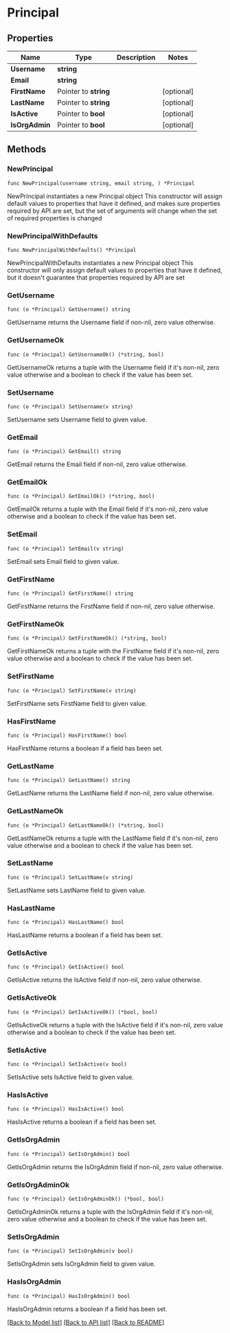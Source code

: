 # Principal

## Properties

Name | Type | Description | Notes
------------ | ------------- | ------------- | -------------
**Username** | **string** |  | 
**Email** | **string** |  | 
**FirstName** | Pointer to **string** |  | [optional] 
**LastName** | Pointer to **string** |  | [optional] 
**IsActive** | Pointer to **bool** |  | [optional] 
**IsOrgAdmin** | Pointer to **bool** |  | [optional] 

## Methods

### NewPrincipal

`func NewPrincipal(username string, email string, ) *Principal`

NewPrincipal instantiates a new Principal object
This constructor will assign default values to properties that have it defined,
and makes sure properties required by API are set, but the set of arguments
will change when the set of required properties is changed

### NewPrincipalWithDefaults

`func NewPrincipalWithDefaults() *Principal`

NewPrincipalWithDefaults instantiates a new Principal object
This constructor will only assign default values to properties that have it defined,
but it doesn't guarantee that properties required by API are set

### GetUsername

`func (o *Principal) GetUsername() string`

GetUsername returns the Username field if non-nil, zero value otherwise.

### GetUsernameOk

`func (o *Principal) GetUsernameOk() (*string, bool)`

GetUsernameOk returns a tuple with the Username field if it's non-nil, zero value otherwise
and a boolean to check if the value has been set.

### SetUsername

`func (o *Principal) SetUsername(v string)`

SetUsername sets Username field to given value.


### GetEmail

`func (o *Principal) GetEmail() string`

GetEmail returns the Email field if non-nil, zero value otherwise.

### GetEmailOk

`func (o *Principal) GetEmailOk() (*string, bool)`

GetEmailOk returns a tuple with the Email field if it's non-nil, zero value otherwise
and a boolean to check if the value has been set.

### SetEmail

`func (o *Principal) SetEmail(v string)`

SetEmail sets Email field to given value.


### GetFirstName

`func (o *Principal) GetFirstName() string`

GetFirstName returns the FirstName field if non-nil, zero value otherwise.

### GetFirstNameOk

`func (o *Principal) GetFirstNameOk() (*string, bool)`

GetFirstNameOk returns a tuple with the FirstName field if it's non-nil, zero value otherwise
and a boolean to check if the value has been set.

### SetFirstName

`func (o *Principal) SetFirstName(v string)`

SetFirstName sets FirstName field to given value.

### HasFirstName

`func (o *Principal) HasFirstName() bool`

HasFirstName returns a boolean if a field has been set.

### GetLastName

`func (o *Principal) GetLastName() string`

GetLastName returns the LastName field if non-nil, zero value otherwise.

### GetLastNameOk

`func (o *Principal) GetLastNameOk() (*string, bool)`

GetLastNameOk returns a tuple with the LastName field if it's non-nil, zero value otherwise
and a boolean to check if the value has been set.

### SetLastName

`func (o *Principal) SetLastName(v string)`

SetLastName sets LastName field to given value.

### HasLastName

`func (o *Principal) HasLastName() bool`

HasLastName returns a boolean if a field has been set.

### GetIsActive

`func (o *Principal) GetIsActive() bool`

GetIsActive returns the IsActive field if non-nil, zero value otherwise.

### GetIsActiveOk

`func (o *Principal) GetIsActiveOk() (*bool, bool)`

GetIsActiveOk returns a tuple with the IsActive field if it's non-nil, zero value otherwise
and a boolean to check if the value has been set.

### SetIsActive

`func (o *Principal) SetIsActive(v bool)`

SetIsActive sets IsActive field to given value.

### HasIsActive

`func (o *Principal) HasIsActive() bool`

HasIsActive returns a boolean if a field has been set.

### GetIsOrgAdmin

`func (o *Principal) GetIsOrgAdmin() bool`

GetIsOrgAdmin returns the IsOrgAdmin field if non-nil, zero value otherwise.

### GetIsOrgAdminOk

`func (o *Principal) GetIsOrgAdminOk() (*bool, bool)`

GetIsOrgAdminOk returns a tuple with the IsOrgAdmin field if it's non-nil, zero value otherwise
and a boolean to check if the value has been set.

### SetIsOrgAdmin

`func (o *Principal) SetIsOrgAdmin(v bool)`

SetIsOrgAdmin sets IsOrgAdmin field to given value.

### HasIsOrgAdmin

`func (o *Principal) HasIsOrgAdmin() bool`

HasIsOrgAdmin returns a boolean if a field has been set.


[[Back to Model list]](../README.md#documentation-for-models) [[Back to API list]](../README.md#documentation-for-api-endpoints) [[Back to README]](../README.md)


